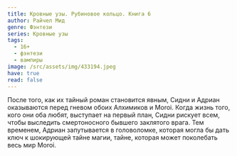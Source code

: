 ```yaml
---
title: Кровные узы. Рубиновое кольцо. Книга 6
author: Райчел Мид
genre: Фэнтези
series: Кровные узы
tags:
  - 16+
  - фэнтези
  - вампиры
image: /src/assets/img/433194.jpeg
have: true
read: false
---
```

После того, как их тайный роман становится явным, Сидни и Адриан оказываются перед гневом обоих Алхимиков и Moroi. Когда жизнь того, кого они оба любят, выступает на первый план, Сидни рискует всем, чтобы выследить смертоносного бывшего заклятого врага. Тем временем, Адриан запутывается в головоломке, которая могла бы дать ключ к шокирующей тайне магии, тайне, которая может поколебать весь мир Moroi.
